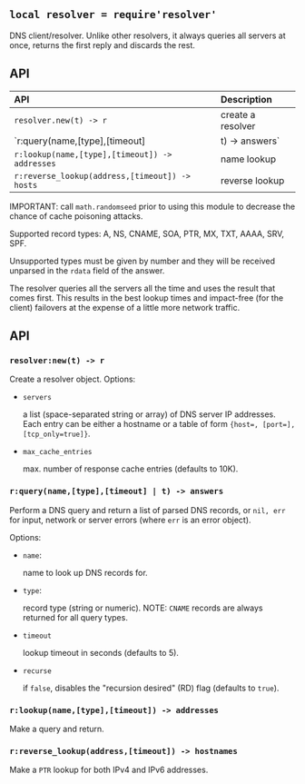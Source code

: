 
## `local resolver = require'resolver'`

DNS client/resolver. Unlike other resolvers, it always queries all servers
at once, returns the first reply and discards the rest.

## API

| API                                                | Description |
| :---                                               | :---        |
| `resolver.new(t) -> r`                             | create a resolver
| `r:query(name,[type],[timeout] | t) -> answers`    | query
| `r:lookup(name,[type],[timeout]) -> addresses`     | name lookup
| `r:reverse_lookup(address,[timeout]) -> hosts`     | reverse lookup

IMPORTANT: call `math.randomseed` prior to using this module to decrease
the chance of cache poisoning attacks.

Supported record types: A, NS, CNAME, SOA, PTR, MX, TXT, AAAA, SRV, SPF.

Unsupported types must be given by number and they will be received unparsed
in the `rdata` field of the answer.

The resolver queries all the servers all the time and uses the result that
comes first. This results in the best lookup times and impact-free
(for the client) failovers at the expense of a little more network traffic.

## API

### `resolver:new(t) -> r`

Create a resolver object. Options:

* `servers`

	a list (space-separated string or array) of DNS server IP addresses.
	Each entry can be either a hostname or a table of form
	`{host=, [port=], [tcp_only=true]}`.

* `max_cache_entries`

	max. number of response cache entries (defaults to 10K).

### `r:query(name,[type],[timeout] | t) -> answers`

Perform a DNS query and return a list of parsed DNS records, or `nil, err`
for input, network or server errors (where `err` is an error object).

Options:

* `name`:

	name to look up DNS records for.

* `type`:

	record type (string or numeric).
	NOTE: `CNAME` records are always returned for all query types.

* `timeout`

	lookup timeout in seconds (defaults to 5).

* `recurse`

	if `false`, disables the "recursion desired" (RD) flag (defaults to `true`).

### `r:lookup(name,[type],[timeout]) -> addresses`

Make a query and return.

### `r:reverse_lookup(address,[timeout]) -> hostnames`

Make a `PTR` lookup for both IPv4 and IPv6 addresses.

